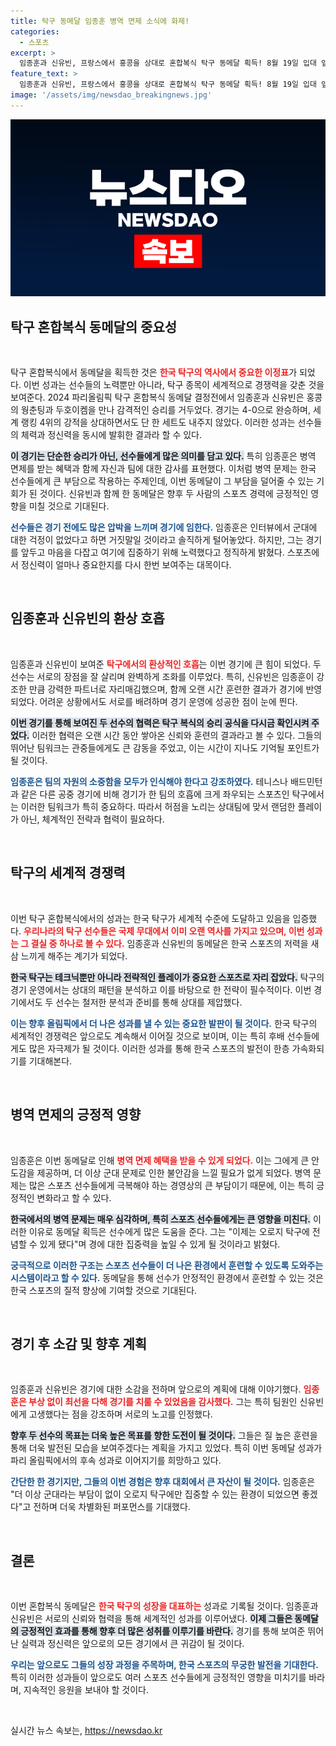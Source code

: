 ```yaml
---
title: 탁구 동메달 임종훈 병역 면제 소식에 화제!
categories:
  - 스포츠
excerpt: >
  임종훈과 신유빈, 프랑스에서 홍콩을 상대로 혼합복식 탁구 동메달 획득! 8월 19일 입대 앞둔 임종훈은 동메달 덕분에 병역 면제 혜택을 받게 되어 감사를 표했다.
feature_text: >
  임종훈과 신유빈, 프랑스에서 홍콩을 상대로 혼합복식 탁구 동메달 획득! 8월 19일 입대 앞둔 임종훈은 동메달 덕분에 병역 면제 혜택을 받게 되어 감사를 표했다.
image: '/assets/img/newsdao_breakingnews.jpg'
---
```


<p><img src="/assets/img/newsdao_breakingnews.jpg" alt="ranknews 속보" /></p>

<h2 data-ke-size="size26">탁구 혼합복식 동메달의 중요성</h2>

<p data-ke-size="size16">&nbsp;</p>

<p>탁구 혼합복식에서 동메달을 획득한 것은 <b><span style="color: #ee2323;">한국 탁구의 역사에서 중요한 이정표</span></b>가 되었다. 이번 성과는 선수들의 노력뿐만 아니라, 탁구 종목이 세계적으로 경쟁력을 갖춘 것을 보여준다. 2024 파리올림픽 탁구 혼합복식 동메달 결정전에서 임종훈과 신유빈은 홍콩의 웡춘팅과 두호이켐을 만나 감격적인 승리를 거두었다. 경기는 4-0으로 완승하며, 세계 랭킹 4위의 강적을 상대하면서도 단 한 세트도 내주지 않았다. 이러한 성과는 선수들의 체력과 정신력을 동시에 발휘한 결과라 할 수 있다.</p>

<p><b><span style="background-color: #21538527;">이 경기는 단순한 승리가 아닌, 선수들에게 많은 의미를 담고 있다.</span></b> 특히 임종훈은 병역 면제를 받는 혜택과 함께 자신과 팀에 대한 감사를 표현했다. 이처럼 병역 문제는 한국 선수들에게 큰 부담으로 작용하는 주제인데, 이번 동메달이 그 부담을 덜어줄 수 있는 기회가 된 것이다. 신유빈과 함께 한 동메달은 향후 두 사람의 스포츠 경력에 긍정적인 영향을 미칠 것으로 기대된다.</p>

<p><b><span style="color: #1a5490;">선수들은 경기 전에도 많은 압박을 느끼며 경기에 임한다.</span></b> 임종훈은 인터뷰에서 군대에 대한 걱정이 없었다고 하면 거짓말일 것이라고 솔직하게 털어놓았다. 하지만, 그는 경기를 앞두고 마음을 다잡고 여기에 집중하기 위해 노력했다고 정직하게 밝혔다. 스포츠에서 정신력이 얼마나 중요한지를 다시 한번 보여주는 대목이다.</p>

<p data-ke-size="size16">&nbsp;</p>

<h2 data-ke-size="size26">임종훈과 신유빈의 환상 호흡</h2>

<p data-ke-size="size16">&nbsp;</p>

<p>임종훈과 신유빈이 보여준 <b><span style="color: #ee2323;">탁구에서의 환상적인 호흡</span></b>는 이번 경기에 큰 힘이 되었다. 두 선수는 서로의 장점을 잘 살리며 완벽하게 조화를 이루었다. 특히, 신유빈은 임종훈이 강조한 만큼 강력한 파트너로 자리매김했으며, 함께 오랜 시간 훈련한 결과가 경기에 반영되었다. 어려운 상황에서도 서로를 배려하며 경기 운영에 성공한 점이 눈에 띈다.</p>

<p><b><span style="background-color: #21538527;">이번 경기를 통해 보여진 두 선수의 협력은 탁구 복식의 승리 공식을 다시금 확인시켜 주었다.</span></b> 이러한 협력은 오랜 시간 동안 쌓아온 신뢰와 훈련의 결과라고 볼 수 있다. 그들의 뛰어난 팀워크는 관중들에게도 큰 감동을 주었고, 이는 시간이 지나도 기억될 포인트가 될 것이다.</p>

<p><b><span style="color: #1a5490;">임종훈은 팀의 자원의 소중함을 모두가 인식해야 한다고 강조하였다.</span></b> 테니스나 배드민턴과 같은 다른 공중 경기에 비해 경기가 한 팀의 호흡에 크게 좌우되는 스포츠인 탁구에서는 이러한 팀워크가 특히 중요하다. 따라서 허점을 노리는 상대팀에 맞서 랜덤한 플레이가 아닌, 체계적인 전략과 협력이 필요하다.</p>

<p data-ke-size="size16">&nbsp;</p>

<h2 data-ke-size="size26">탁구의 세계적 경쟁력</h2>

<p data-ke-size="size16">&nbsp;</p>

<p>이번 탁구 혼합복식에서의 성과는 한국 탁구가 세계적 수준에 도달하고 있음을 입증했다. <b><span style="color: #ee2323;">우리나라의 탁구 선수들은 국제 무대에서 이미 오랜 역사를 가지고 있으며, 이번 성과는 그 결실 중 하나로 볼 수 있다.</span></b> 임종훈과 신유빈의 동메달은 한국 스포츠의 저력을 새삼 느끼게 해주는 계기가 되었다.</p>

<p><b><span style="background-color: #21538527;">한국 탁구는 테크닉뿐만 아니라 전략적인 플레이가 중요한 스포츠로 자리 잡았다.</span></b> 탁구의 경기 운영에서는 상대의 패턴을 분석하고 이를 바탕으로 한 전략이 필수적이다. 이번 경기에서도 두 선수는 철저한 분석과 준비를 통해 상대를 제압했다. </p>

<p><b><span style="color: #1a5490;">이는 향후 올림픽에서 더 나은 성과를 낼 수 있는 중요한 발판이 될 것이다.</span></b> 한국 탁구의 세계적인 경쟁력은 앞으로도 계속해서 이어질 것으로 보이며, 이는 특히 후배 선수들에게도 많은 자극제가 될 것이다. 이러한 성과를 통해 한국 스포츠의 발전이 한층 가속화되기를 기대해본다.</p>

<p data-ke-size="size16">&nbsp;</p>

<h2 data-ke-size="size26">병역 면제의 긍정적 영향</h2>

<p data-ke-size="size16">&nbsp;</p>

<p>임종훈은 이번 동메달로 인해 <b><span style="color: #ee2323;">병역 면제 혜택을 받을 수 있게 되었다.</span></b> 이는 그에게 큰 안도감을 제공하며, 더 이상 군대 문제로 인한 불안감을 느낄 필요가 없게 되었다. 병역 문제는 많은 스포츠 선수들에게 극복해야 하는 경영상의 큰 부담이기 때문에, 이는 특히 긍정적인 변화라고 할 수 있다.</p>

<p><b><span style="background-color: #21538527;">한국에서의 병역 문제는 매우 심각하며, 특히 스포츠 선수들에게는 큰 영향을 미친다.</span></b> 이러한 이유로 동메달 획득은 선수에게 많은 도움을 준다. 그는 "이제는 오로지 탁구에 전념할 수 있게 됐다"며 경에 대한 집중력을 높일 수 있게 될 것이라고 밝혔다. </p>

<p><b><span style="color: #1a5490;">궁극적으로 이러한 구조는 스포츠 선수들이 더 나은 환경에서 훈련할 수 있도록 도와주는 시스템이라고 할 수 있다.</span></b> 동메달을 통해 선수가 안정적인 환경에서 훈련할 수 있는 것은 한국 스포츠의 질적 향상에 기여할 것으로 기대된다.</p>

<p data-ke-size="size16">&nbsp;</p>

<h2 data-ke-size="size26">경기 후 소감 및 향후 계획</h2>

<p data-ke-size="size16">&nbsp;</p>

<p>임종훈과 신유빈은 경기에 대한 소감을 전하며 앞으로의 계획에 대해 이야기했다. <b><span style="color: #ee2323;">임종훈은 부상 없이 최선을 다해 경기를 치룰 수 있었음을 감사했다.</span></b> 그는 특히 팀원인 신유빈에게 고생했다는 점을 강조하며 서로의 노고를 인정했다. </p>

<p><b><span style="background-color: #21538527;">향후 두 선수의 목표는 더욱 높은 목표를 향한 도전이 될 것이다.</span></b> 그들은 질 높은 훈련을 통해 더욱 발전된 모습을 보여주겠다는 계획을 가지고 있었다. 특히 이번 동메달 성과가 파리 올림픽에서의 후속 성과로 이어지기를 희망하고 있다. </p>

<p><b><span style="color: #1a5490;">간단한 한 경기지만, 그들의 이번 경험은 향후 대회에서 큰 자산이 될 것이다.</span></b> 임종훈은 "더 이상 군대라는 부담이 없이 오로지 탁구에만 집중할 수 있는 환경이 되었으면 좋겠다"고 전하며 더욱 차별화된 퍼포먼스를 기대했다.</p>

<p data-ke-size="size16">&nbsp;</p>

<h2 data-ke-size="size26">결론</h2>

<p data-ke-size="size16">&nbsp;</p>

<p>이번 혼합복식 동메달은 <b><span style="color: #ee2323;">한국 탁구의 성장을 대표하는</span></b> 성과로 기록될 것이다. 임종훈과 신유빈은 서로의 신뢰와 협력을 통해 세계적인 성과를 이루어냈다. <b><span style="background-color: #21538527;">이제 그들은 동메달의 긍정적인 효과를 통해 향후 더 많은 성취를 이루기를 바란다.</span></b> 경기를 통해 보여준 뛰어난 실력과 정신력은 앞으로의 모든 경기에서 큰 귀감이 될 것이다.</p>

<p><b><span style="color: #1a5490;">우리는 앞으로도 그들의 성장 과정을 주목하며, 한국 스포츠의 무궁한 발전을 기대한다.</span></b> 특히 이러한 성과들이 앞으로도 여러 스포츠 선수들에게 긍정적인 영향을 미치기를 바라며, 지속적인 응원을 보내야 할 것이다.</p>

<p data-ke-size="size16">&nbsp;</p>
실시간 뉴스 속보는, <a href="https://newsdao.kr" rel="dofollow">https://newsdao.kr</a>


